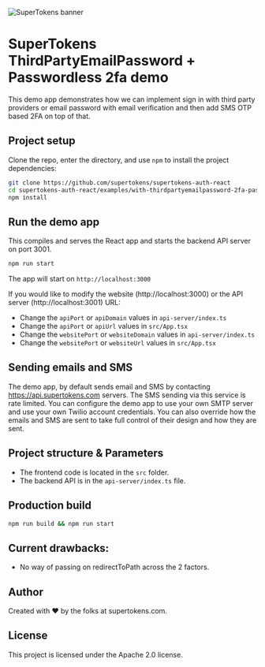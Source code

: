![SuperTokens banner](https://raw.githubusercontent.com/supertokens/supertokens-logo/master/images/Artboard%20%E2%80%93%2027%402x.png)

# SuperTokens ThirdPartyEmailPassword + Passwordless 2fa demo

This demo app demonstrates how we can implement sign in with third party providers or email password with email verification and then add SMS OTP based 2FA on top of that.

## Project setup

Clone the repo, enter the directory, and use `npm` to install the project dependencies:

```bash
git clone https://github.com/supertokens/supertokens-auth-react
cd supertokens-auth-react/examples/with-thirdpartyemailpassword-2fa-passwordless
npm install
```

## Run the demo app

This compiles and serves the React app and starts the backend API server on port 3001.

```bash
npm run start
```

The app will start on `http://localhost:3000`

If you would like to modify the website (http://localhost:3000) or the API server (http://localhost:3001) URL:

-   Change the `apiPort` or `apiDomain` values in `api-server/index.ts`
-   Change the `apiPort` or `apiUrl` values in `src/App.tsx`
-   Change the `websitePort` or `websiteDomain` values in `api-server/index.ts`
-   Change the `websitePort` or `websiteUrl` values in `src/App.tsx`

## Sending emails and SMS

The demo app, by default sends email and SMS by contacting https://api.supertokens.com servers. The SMS sending via this service is rate limited. You can configure the demo app to use your own SMTP server and use your own Twilio account credentials. You can also override how the emails and SMS are sent to take full control of their design and how they are sent.

## Project structure & Parameters

-   The frontend code is located in the `src` folder.
-   The backend API is in the `api-server/index.ts` file.

## Production build

```bash
npm run build && npm run start
```

## Current drawbacks:

-   No way of passing on redirectToPath across the 2 factors.

## Author

Created with :heart: by the folks at supertokens.com.

## License

This project is licensed under the Apache 2.0 license.
